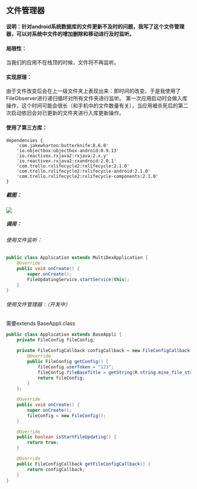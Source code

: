 ## 文件管理器
#### 说明：针对android系统数据库的文件更新不及时的问题，我写了这个文件管理器，可以对系统中文件的增加删除和移动进行及时监听。<br />
#### 局限性：
当我们的应用不在栈顶的时候，文件将不再监听。<br />
#### 实现原理：
由于文件改变后会在上一级文件夹上表现出来：即时间的改变。于是我使用了FileObserver进行递归循环对所有文件夹进行监听。
第一次应用启动时会做入库操作，这个时间可能会很长（和手机中的文件数量有关），当应用被杀死后的第二次启动依旧会对已更新的文件夹进行入库更新操作。<br />
#### 使用了第三方库：
```
dependencies {
	'com.jakewharton:butterknife:8.6.0'
	'io.objectbox:objectbox-android:0.9.13'
	'io.reactivex.rxjava2:rxjava:2.x.y'
	'io.reactivex.rxjava2:rxandroid:2.0.1'
	'com.trello.rxlifecycle2:rxlifecycle:2.1.0'
	'com.trello.rxlifecycle2:rxlifecycle-android:2.1.0'
	'com.trello.rxlifecycle2:rxlifecycle-components:2.1.0'
}
```
##### 截图：
![](https://github.com/zhangxyfs/FileManager/blob/1.0/screenshots/fileManager-1.0.gif)
##### 调用：
###### 使用文件监听：
```java
public class Application extends MultiDexApplication {
    @Override
    public void onCreate() {
        super.onCreate();
        FileUpdatingService.startService(this);
    }
}
```
###### 使用文件管理器：（开发中）
需要extends BaseAppli.class

```java
public class Application extends BaseAppli {
    private FileConfig fileConfig;

    private FileConfigCallback configCallback = new FileConfigCallback() {
        @Override
        public FileConfig getConfig() {
            fileConfig.userToken = "123";
            fileConfig.fileBaseTitle = getString(R.string.mine_file_str);
            return fileConfig;
        }
    };

    @Override
    public void onCreate() {
        super.onCreate();
        fileConfig = new FileConfig();
    }

    @Override
    public boolean isStartFileUpdating() {
        return true;
    }

    @Override
    public FileConfigCallback getFileConfigCallback() {
        return configCallback;
    }
}
```
